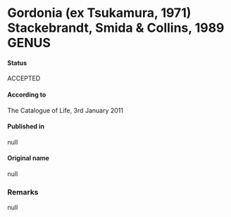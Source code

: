 # Gordonia (ex Tsukamura, 1971) Stackebrandt, Smida & Collins, 1989 GENUS

#### Status
ACCEPTED

#### According to
The Catalogue of Life, 3rd January 2011

#### Published in
null

#### Original name
null

### Remarks
null
